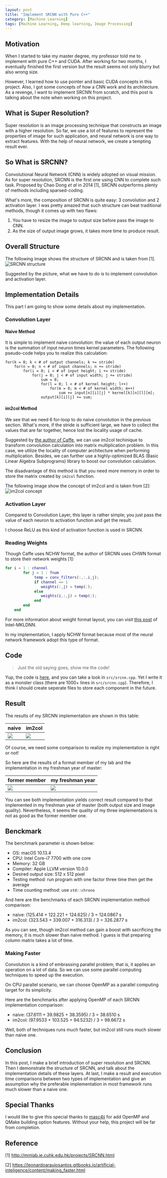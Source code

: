 ```yaml
---
layout: post
title: "Implement SRCNN with Pure C++"
category: [Machine Learning]
tags: [Machine Learning, Deep learning, Image Processing]
---
```


## Motivation
When I started to take my master degree, my professor told me to implement
with pure C++ and CUDA. After working for two months, I eventually finished
the first version but the result seems not only blurry but also wrong size.

However, I learned how to use pointer and basic CUDA concepts in this project.
Also, I got some concepts of how a CNN work and its architecture. As a revenge, 
I want to implement SRCNN from scratch, and this post is talking
about the note when working on this project.

## What is Super Resolution?
Super resolution is an image processing technique that constructs an image with
a higher resolution. So far, we use a lot of features to represent the properties
of image for such application, and neural network is one way to extract features. With
the help of neural network, we create a tempting result ever.

## So What is SRCNN? 
Convolutional Neural Network (CNN) is widely adopted on visual mission. As for 
super resolution, SRCNN is the first one using CNN to complete such task. Proposed
by Chao Dong *et al* in 2014 [1], SRCNN outperforms plenty of methods including
sparsed-coding.

What's more, the composition of SRCNN is quite easy: 3 convolution and 2 activation
layer. I was pretty amazed that such structure can beat traditional methods, though
it comes up with two flaws:
1. You have to resize the image to output size before pass
the image to CNN.
2. As the size of output image grows, it takes more time to produce result.

## Overall Structure
The following image shows the structure of SRCNN and is taken from [1].
![SRCNN structure](/assets/images/2020/06/15/SRCNN_structure.png)

Suggested by the picture, what we have to do is to implement convolution and activation
layer.

## Implementation Details
This part I am going to show some details about my implementation. 
### Convolution Layer
#### Naive Method
It is simple to implement naive convolution: the value of each output neuron is the
summation of input neuron times kernel parameters.
The following pseudo-code helps you to realize this calculation:
```
for(k = 0; k < # of output channels; k += stride)
    for(n = 0; n < # of input channels; n += stride)
        for(i = 0; i < # of input height; i += stride)
            for(j = 0; j < # of input width; j += stride)
                sum = 0;
                for(l = 0; l < # of kernel height; l++)
                    for(m = 0; m < # of kernel width; m++)
                        sum += input[n][i][j] * kernel[k][n][l][m];
                output[k][i][j] += sum;
```

#### im2col Method
We see that we need 6 for-loop to do naive convolution in the previous section.
What's more, if the stride is sufficient large, we have to collect the values that
are far together, hence lost the locality usage of cache.

Suggested by [the author of Caffe](https://github.com/Yangqing/caffe/wiki/Convolution-in-Caffe:-a-memo), 
we can use im2col techinique to transform convolution calculation
into matrix multiplication problem. In this case, we utilize the locality
of computer architecture when performing multiplication. Besides, we
can further use a highly-optimized BLAS (Basic Linear Algebra Subprograms) library 
to boost our convolution calculation.

The disadvantage of this method is that you need more memory in order to store the
matrix created by `im2col` function.

The following image show the concept of im2col and is taken from [2]:
![im2col concept](/assets/images/2020/06/15/Convolution_With_Im2col.png)

### Activation Layer
Compared to Convolution Layer, this layer is rather simple; you just pass the value
of each neuron to activation function and get the result.

I choose ReLU as this kind of activation function is used in SRCNN.

### Reading Weights
Though Caffe uses NCHW format, the author of SRCNN uses CHWN format to store their network weights [1]:
```matlab
for i = 1 : channel
        for j = 1 : fnum
             temp = conv_filters(:,:,i,j);
             if channel == 1
                weights(:,j) = temp(:);
             else
                weights(i,:,j) = temp(:);
             end 
        end 
    end
```
For more information about weight format layout, you can visit [this post](https://oneapi-src.github.io/oneDNN/understanding_memory_formats.html) 
of Intel-MKLDNN.

In my implementation, I apply NCHW format because most of the neural network framework
adopt this type of format.

## Code
> Just the old saying goes, show me the code!

Yup, the code is [here](https://github.com/Cuda-Chen/SRCNN-cpp), and you can take a look
in `src/srcnn.cpp`. Yet I write it as a monster class (there are 1000+ lines in `src/srcnn.cpp`). 
Therefore, I think I should create seperate files to store each component in the future.

## Result
The results of my SRCNN implementation are shown in this table:

| naive | im2col |
|-------|--------|
![](/assets/images/2020/06/15/srcnn_result_naive.bmp) | ![](/assets/images/2020/06/15/srcnn_result_im2col.bmp)

Of course, we need some comparison to realize my implementation is right or not!


So here are the results of a format member of my lab and the implementation 
in my freshman year of master:

| former member | my freshman year |
|---------------|------------------|
![](/assets/images/2020/06/15/srcnn_result_former.bmp) | ![](/assets/images/2020/06/15/srcnn_result_freshman.bmp)

You can see both implementation yields correct result compared to that implemented in
my freshman year of master (both output size and image quality).
Nevertheless, it seems the quality of my three implementations is not as good as the former
member one.

## Benckmark
The benchmark parameter is shown below:
- OS: macOS 10.13.4
- CPU: Intel Core-i7 7700 with one core
- Memory: 32 GB
- Compiler: Apple LLVM version 10.0.0
- Desired output size: 512 x 512 pixel
- Testing method: run program with one factor three time then get the average
- Time counting method: use `std::chrono`

And here are the benchmarks of each SRCNN implementation method comparison:
- naive: (125.414 + 122.221 + 124.625) / 3 = 124.0867 s
- im2col: (323.543 + 339.007 + 316.313) / 3 = 326.2877 s

As you can see, though im2col method can gain a boost with sacrificing 
the memory, it is much slower than naive method. I guess is that preparing 
column matrix takes a lot of time.

### Making Faster
Convolution is a kind of embrassing parallel problem; that is, it applies an operation on a lot of data.
So we can use some parallel computing techniques to speed up the execution.

On CPU parallel scenario, we can choose OpenMP as a parallel computing target for its simplicity.

Here are the benchmarks after applying OpenMP of each SRCNN implementation comparison:
- naive: (37.6111 + 39.9825 + 38.3595) / 3 = 38.6510 s
- im2col: (97.9533 + 103.525 + 94.5232) / 3 = 98.6672 s

Well, both of techniques runs much faster, but im2col still runs much slower than
naive one.

## Conclusion
In this post, I make a brief introduction of super resolution and SRCNN. Then I demonstrate
the structure of SRCNN, and talk about the implementation details of these layers.
At last, I make a result and execution time comparisons between two types of implementation
and give an assumption why the preferable implementation in most framework runs much slower
than a naive one.

## Special Thanks
I would like to give this special thanks to [masc4ii](https://github.com/masc4ii)
for add OpenMP and QMake building option features. Without your help, this project will be 
far from completion.

## Reference
[1] http://mmlab.ie.cuhk.edu.hk/projects/SRCNN.html

[2] https://leonardoaraujosantos.gitbooks.io/artificial-inteligence/content/making_faster.html
